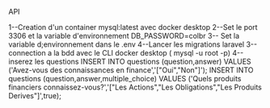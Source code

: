 API

1--Creation d'un container mysql:latest avec docker desktop
2--Set le port 3306 et la variable d'environnement DB_PASSWORD=colbr
3-- Set la variable d;environnement dans le .env 
4--Lancer les migrations laravel
3--connection a la bdd avec le CLI docker desktop ( mysql -u root -p)
4-- inserez les questions
INSERT INTO questions (question,answer) VALUES ('Avez-vous des connaissances en finance','["Oui","Non"]');
INSERT INTO questions (question,answer,multiple_choice) VALUES ('Quels produits financiers connaissez-vous?','["Les Actions","Les Obligations","Les Produits Derives"]',true);
